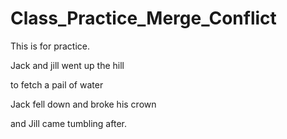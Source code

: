# Class_Practice_Merge_Conflict

This is for practice.

Jack and jill went up the hill

to fetch a pail of water

Jack fell down and broke his crown

and Jill came tumbling after.